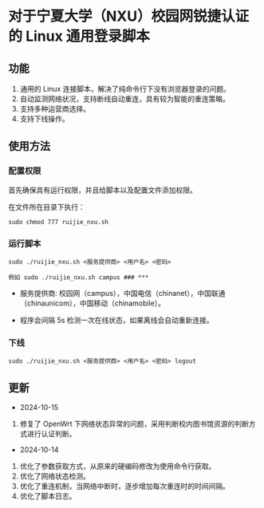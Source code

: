 # 对于宁夏大学（NXU）校园网锐捷认证的 Linux 通用登录脚本

## 功能
1. 通用的 Linux 连接脚本，解决了纯命令行下没有浏览器登录的问题。
2. 自动监测网络状况，支持断线自动重连，具有较为智能的重连策略。
3. 支持多种运营商选择。
4. 支持下线操作。

## 使用方法

### 配置权限


首先确保具有运行权限，并且给脚本以及配置文件添加权限。

在文件所在目录下执行：

```
sudo chmod 777 ruijie_nxu.sh
```

### 运行脚本

```
sudo ./ruijie_nxu.sh <服务提供商> <用户名> <密码>

例如 sudo ./ruijie_nxu.sh campus ### ***
```

- 服务提供商: 校园网（campus），中国电信（chinanet），中国联通（chinaunicom），中国移动（chinamobile）。

- 程序会间隔 5s 检测一次在线状态，如果离线会自动重新连接。

### 下线

```
sudo ./ruijie_nxu.sh <服务提供商> <用户名> <密码> logout
```

## 更新
- 2024-10-15

1. 修复了 OpenWrt 下网络状态异常的问题，采用判断校内图书馆资源的判断方式进行认证判断。

- 2024-10-14 

1. 优化了参数获取方式，从原来的硬编码修改为使用命令行获取。
2. 优化了网络状态检测。
3. 优化了重连机制，当网络中断时，逐步增加每次重连时的时间间隔。
4. 优化了脚本日志。
